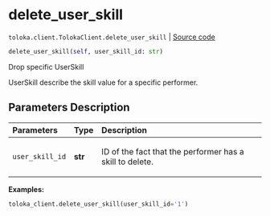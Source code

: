 # delete_user_skill
`toloka.client.TolokaClient.delete_user_skill` | [Source code](https://github.com/Toloka/toloka-kit/blob/v0.1.24/src/client/__init__.py#L44)

```python
delete_user_skill(self, user_skill_id: str)
```

Drop specific UserSkill


UserSkill describe the skill value for a specific performer.

## Parameters Description

| Parameters | Type | Description |
| :----------| :----| :-----------|
`user_skill_id`|**str**|<p>ID of the fact that the performer has a skill to delete.</p>

**Examples:**

```python
toloka_client.delete_user_skill(user_skill_id='1')
```
